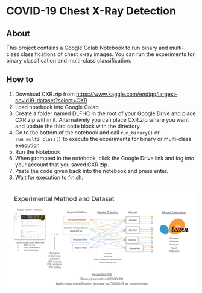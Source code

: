 # COVID-19 Chest X-Ray Detection

## About

This project contains a Google Colab Notebook to run binary and multi-class classifications of chest x-ray images. You can run the experiments for binary classification and multi-class classification.


## How to

1.  Download CXR.zip from https://www.kaggle.com/endiqq/largest-covid19-dataset?select=CXR
2.  Load notebook into Google Colab
3.  Create a folder named DLFHC in the root of your Google Drive and place CXR.zip within it. Alternatively you can place CXR.zip where you want and update the third code block with the directory.
4.  Go to the bottom of the notebook and call ```run_binary()``` or ```run_multi_class()``` to execute the experiments for binary or multi-class execution
5.  Run the Notebook
6.  When prompted in the notebook, click the Google Drive link and log into your account that you saved CXR.zip. 
7.  Paste the code given back into the notebook and press enter.
8.  Wait for execution to finish.



![Experiment Method and Datset](https://raw.githubusercontent.com/MM026184/CS598DL4H_final_project/main/ExperimentMethodAndDataset.png)
